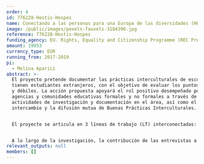 ```yaml
---
order: 4
id: 776228-Hostis-Hospes
name: Conectando a las personas para una Europa de las diversidades (HOSTIS-HOSPES)
image: /public/images/pexels-fauxels-3184396.jpg
reference: 776228-Hostis-Hospes
funding_agency: EU. Rights, Equality and Citizenship Programme (REC Progr.) 2014-2020
amount: 19953
currency_type: EUR
running_from: 2017-2019
pi:
  - Melina Aparici
abstract: >-
  El proyecto pretende documentar las prácticas interculturales de escuelas que
  tienen estudiantes extranjeros, con el objetivo de evaluar los puntos fuertes
  y débiles. La acción propuesta apoyará el rol positivo desempeñado por las
  agencias y comunidades educativas formales y no formales a través de
  actividades de investigación y documentación en el área, así como el
  intercambio y la difusión mutua de Buenas Prácticas Interculturales.


  El proyecto se articula en 3 líneas de trabajo (LT) interconectadas: mapeo e investigación de los retos multiculturales a los que se enfrenta el sistema escolar y su capacidad de resiliencia en las zonas de migración en tránsito (LT 1); experimentación de un modelo piloto de aprendizaje intercultural en las sociedades de migración en tránsito y sistematización de los resultados de la investigación enmarcados en una propuesta de modelo piloto (LT 2); promoción y difusión del "Modelo intercultural siciliano" para el diálogo intercultural y la inclusión a nivel regional y de la UE (LT 3).


  A lo largo de la investigación, la contribución de las entrevistas a los profesores será crucial, ya que el resultado del proceso educativo depende principalmente de las capacidades de los profesores para transformar la escuela en un espacio de ciudadanía activa.
relevant_outputs: null
members: []
---
```

